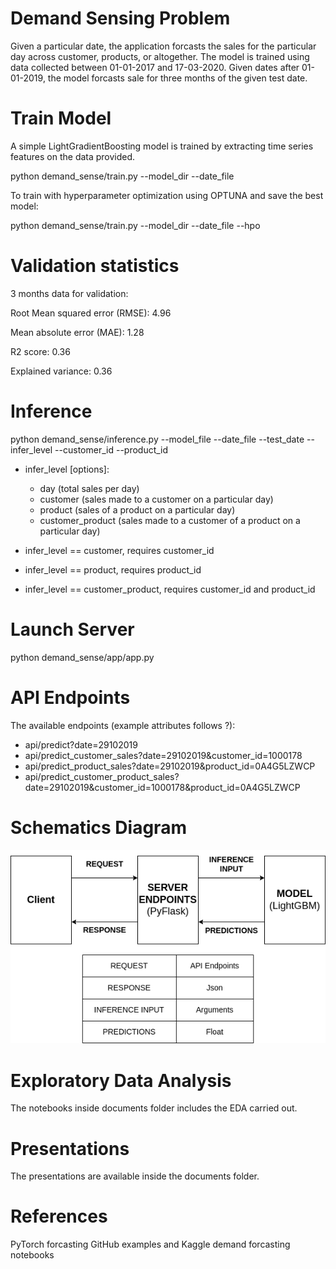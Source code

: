 # Demand Sensing Problem

Given a particular date, the application forcasts the sales for the particular day across customer, products, or altogether. The model is trained using data collected between 01-01-2017 and 17-03-2020. Given dates after 01-01-2019, the model forcasts sale for three months of the given test date.

# Train Model

A simple LightGradientBoosting model is trained by extracting time series features on the data provided.

python demand_sense/train.py --model_dir <model-save-directory> --date_file <path-to-data-file> 

To train with hyperparameter optimization using OPTUNA and save the best model:

python demand_sense/train.py --model_dir <model-save-directory> --date_file <path-to-data-file> --hpo

# Validation statistics

3 months data for validation: 

Root Mean squared error (RMSE): 4.96

Mean absolute error (MAE): 1.28

R2 score: 0.36

Explained variance: 0.36

# Inference

python demand_sense/inference.py --model_file <trained-model-path> --date_file <path-to-data-file> --test_date <DDMMYYYY> --infer_level <level-of-inference> --customer_id <customer-id-string> --product_id <product-id-string>

* infer_level [options]: 
    * day (total sales per day) 
    * customer (sales made to a customer on a particular day)
    * product (sales of a product on a particular day)
    * customer_product (sales made to a customer of a product on a particular day)

* infer_level == customer, requires customer_id
* infer_level == product, requires product_id 
* infer_level == customer_product, requires customer_id and product_id

# Launch Server

python demand_sense/app/app.py

# API Endpoints

The available endpoints (example attributes follows ?):
* api/predict?date=29102019
* api/predict_customer_sales?date=29102019&customer_id=1000178
* api/predict_product_sales?date=29102019&product_id=0A4G5LZWCP
* api/predict_customer_product_sales?date=29102019&customer_id=1000178&product_id=0A4G5LZWCP

# Schematics Diagram

![Screenshot](documents/schematic.png)

# Exploratory Data Analysis

The notebooks inside documents folder includes the EDA carried out.

# Presentations

The presentations are available inside the documents folder.

# References

PyTorch forcasting GitHub examples and Kaggle demand forcasting notebooks




